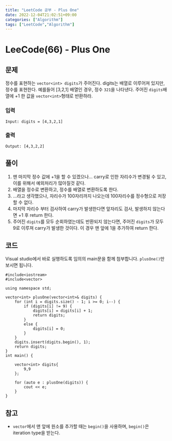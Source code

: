 ```yaml
---
title: "LeetCode 공부 - Plus One"
date: 2022-12-04T21:02:51+09:00
categories: ["Algorithm"]
tags: ["LeetCode","Algorithm"]
---
```


# LeeCode(66) - Plus One

## 문제
정수를 표현하는 `vector<int> digits`가 주어진다. digits는 배열로 이루어져 있지만, 정수를 표현한다. 예를들어 [3,2,1] 배열인 경우, 정수 `321`을 나타낸다.
 주어진 `digits`배열에 +1 한 값을 `vector<int>`형태로 반환하라. 

### 입력
```
Input: digits = [4,3,2,1]
```

### 출력
```
Output: [4,3,2,2]
```

## 풀이
1. 맨 마지막 정수 값에 +1을 할 수 있겠으나... carry로 인한 자리수가 변경될 수 있고, 이를 위해서 예외처리가 많아질것 같다.
2. 배열을 정수로 변환하고, 정수를 배열로 변환하도록 한다.
3. ...라고 생각했으나, 자리수가 100자리까지 나오는데 100자리수를 정수형으로 저장할 수 없다.
4. 마지막 자리수 부터 검사하여 carry가 발생한다면 앞자리도 검사, 발생하지 않는다면 +1 후 return 한다.
5. 주어진 `digits`를 모두 순회하였는데도 반환되지 않는다면, 주어진 `digits`가 모두 9로 이루져 carry가 발생한 것이다. 이 경우 맨 앞에 1을 추가하여 return 한다.

## 코드
Visual studio에서 바로 실행하도록 임의의 main문을 함께 첨부합니다. `plusOne()`만 보시면 됩니다.
```
#include<iostream>
#include<vector>

using namespace std;

vector<int> plusOne(vector<int>& digits) {
    for (int i = digits.size() - 1; i >= 0; i--) {
        if (digits[i] != 9) {
            digits[i] = digits[i] + 1;
            return digits;
        }
        else {
            digits[i] = 0;
        }
    }
    digits.insert(digits.begin(), 1);
    return digits;
}
int main() {
    
    vector<int> digits{
        9,9
    };

    for (auto e : plusOne(digits)) {
        cout << e;
    }
}
```

## 참고
- `vector`에서 맨 앞에 원소를 추가할 때는 `begin()`을 사용하며, `begin()`은 iteration type을 받는다.